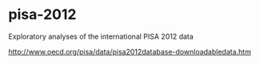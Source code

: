 # pisa-2012
Exploratory analyses of the international PISA 2012 data

http://www.oecd.org/pisa/data/pisa2012database-downloadabledata.htm
